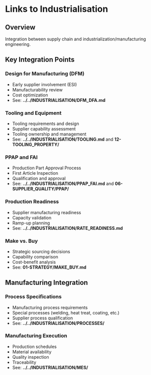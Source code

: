 # Links to Industrialisation

## Overview

Integration between supply chain and industrialization/manufacturing engineering.

## Key Integration Points

### Design for Manufacturing (DFM)
- Early supplier involvement (ESI)
- Manufacturability review
- Cost optimization
- See: **../../INDUSTRIALISATION/DFM_DFA.md**

### Tooling and Equipment
- Tooling requirements and design
- Supplier capability assessment
- Tooling ownership and management
- See: **../../INDUSTRIALISATION/TOOLING.md** and **12-TOOLING_PROPERTY/**

### PPAP and FAI
- Production Part Approval Process
- First Article Inspection
- Qualification and approval
- See: **../../INDUSTRIALISATION/PPAP_FAI.md** and **06-SUPPLIER_QUALITY/PPAP/**

### Production Readiness
- Supplier manufacturing readiness
- Capacity validation
- Ramp-up planning
- See: **../../INDUSTRIALISATION/RATE_READINESS.md**

### Make vs. Buy
- Strategic sourcing decisions
- Capability comparison
- Cost-benefit analysis
- See: **01-STRATEGY/MAKE_BUY.md**

## Manufacturing Integration

### Process Specifications
- Manufacturing process requirements
- Special processes (welding, heat treat, coating, etc.)
- Supplier process qualification
- See: **../../INDUSTRIALISATION/PROCESSES/**

### Manufacturing Execution
- Production schedules
- Material availability
- Quality inspection
- Traceability
- See: **../../INDUSTRIALISATION/MES/**
